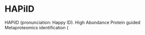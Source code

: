 # HAPiID
HAPiID (pronunciation: Happy ID). High Abundance Protein guided Metaproteomics identification (
